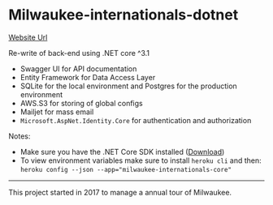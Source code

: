 # Milwaukee-internationals-dotnet

[Website Url](https://milwaukee-internationals-core.herokuapp.com)

Re-write of back-end using .NET core ^3.1

- Swagger UI for API documentation
- Entity Framework for Data Access Layer
- SQLite for the local environment and Postgres for the production environment
- AWS.S3 for storing of global configs
- Mailjet for mass email
- `Microsoft.AspNet.Identity.Core` for authentication and authorization

Notes:
- Make sure you have the .NET Core SDK installed ([Download](https://www.microsoft.com/net/learn/get-started))
- To view environment variables make sure to install `heroku cli` and then: `heroku config --json --app="milwaukee-internationals-core"`

--- 

This project started in 2017 to manage a annual tour of Milwaukee.

